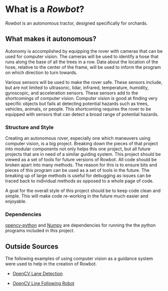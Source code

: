 # What is a *Rowbot*?
*Rowbot* is an autonomous tractor, designed specifically for orchards. 

## What makes it autonomous?
Autonomy is accomplished by equipping the rover with cameras that can be used
for computer vision. The cameras will be used to identify a hose that runs
along the base of all the trees in a row. Data about the location of the hose,
relative to the center of the frame, will be used to inform the program on
which direction to turn towards.

Various sensors will be used to make the rover safe. These sensors include,
but are not limited to 
 ultrasonic,
 lidar,
 infrared,
 temperature,
 humidity,
 gyroscopic,
 and acceleration sensors. These sensors add to the shortcomings of computer 
 vision. Computer vision is good at finding very specific objects but fails
 at detecting potential hazards such as trees, vehicles, animals, or people.
 This shortcoming requires the rover to be equipped with sensors that can 
 detect a broad range of potential hazards. 



### Structure and Style
Creating an autonomous rover, especially one which maneuvers using computer
vision, is a big project. Breaking down the pieces of that project into
modular components not only helps this one project, but all future projects
that are in need of a similar guiding system. 
This project should be viewed as a set of tools for future versions of Rowbot.
All code should be broken apart into many methods. The reason for
this is to ensure bits and pieces of this program can be used as a set of tools
in the future. The breaking up of large methods is useful for debugging as 
issues can be traced back to individual methods as opposed to a whole page of 
code. 

A goal for the overall style of this project should be to keep code clean
and simple. This will make code re-working in the future much easier and 
enjoyable.

### Dependencies
[opencv-python](https://github.com/skvark/opencv-python) and 
[Numpy](https://github.com/numpy/numpy) are dependencies for running the
the python programs included in this project.

## Outside Sources 
The following examples of using computer vision as a guidance system were used
to help in the creation of Rowbot.

- [OpenCV Lane Detection](https://github.com/galenballew/SDC-Lane-and-Vehicle-Detection-Tracking/tree/master/Part%20II%20-%20Adv%20Lane%20Detection%20and%20Road%20Features)

- [OpenCV Line Following Robot](https://einsteiniumstudios.com/beaglebone-opencv-line-following-robot.html)